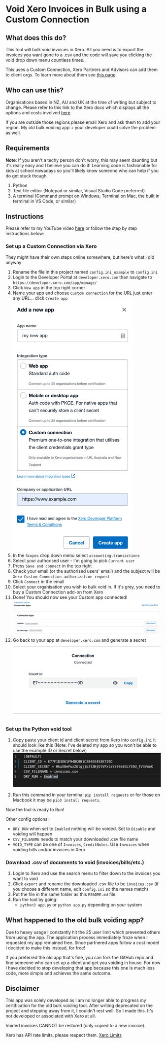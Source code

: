 # Void Xero Invoices in Bulk using a Custom Connection

## What does this do?

This tool will bulk void invoices in Xero. All you need is to export the invoices you want gone to a .csv and the code will save you clicking the void drop down menu countless times.

This uses a Custom Connection, Xero Partners and Advisors can add them to client orgs. To learn more about them see [this page](https://developer.xero.com/documentation/guides/oauth2/custom-connections)

## Who can use this?

Organisations based in NZ, AU and UK at the time of writing but subject to change. Please refer to this link to the Xero docs which displays all the options and costs involved [here](https://developer.xero.com/documentation/guides/oauth2/overview/#choose-the-right-authorization-flow-for-your-app)

If you are outside those regions please email Xero and ask them to add your region. My old bulk voiding app + your developer could solve the problem as well.

## Requirements

**Note**: If you aren't a techy person don't worry, this may seem daunting but it's really easy and I believe you can do it! Learning code is fashionable for kids at school nowadays so you'll likely know someone who can help if you do get stuck though.

1) Python
2) Text file editor (Notepad or similar, Visual Studio Code preferred)
3) A terminal (Command prompt on Windows, Terminal on Mac, the built in terminal in VS Code, or similar)

## Instructions

Please refer to my YouTube video [here](https://www.youtube.com/watch?v=xDDd6FuYVG4) or follow the step by step instructions below:

### Set up a Custom Connection via Xero

They might have their own steps online somewhere, but here's what I did anyway

1. Rename the file in this project named `config.ini_example` to `config.ini`
2. Login to the Developer Portal at `developer.xero.com` then navigate to `https://developer.xero.com/app/manage/`
3. Click `New app` in the top right corner
4. Name your app and choose `Custom connection` for the URL just enter any URL... click `Create app`
![img](./images/create_app.png)
5. In the `Scopes` drop down menu select `accounting.transactions`
6. Select your authorised user - I'm going to pick `Current user`
7. Press `Save and connect` in the top right
8. Check your email (or the authorised users' email) and the subject will be `Xero Custom Connection authorization request`
9. Click `Connect` in the email
10. Select your organisation you wish to bulk void in. If it's grey, you need to buy a Custom Connection add-on from Xero
11. Done! You should now see your Custom app connected!
![custom-app](./images/connected.png)
12. Go back to your app at `developer.xero.com` and generate a secret
![generate](./images/generate.png)

### Set up the Python void tool

1. Copy paste your client id and client secret from Xero into `config.ini` it should look like this (Note: I've deleted my app so you won't be able to use the example ID or Secret below)
![example](./images/example.png)

2. Run this command in your terminal `pip install requests` or for those on Macbook it may be `pip3 install requests`.

Now the tool is ready to Run!

Other config options:

- `DRY_RUN` when set to `Enabled` nothing will be voided. Set to `Disable` and voiding will happen
- `CSV_FILENAME` needs to match your downloaded .csv file name
- `VOID_TYPE` can be one of `Invoices`, `CreditNotes`. Use `Invoices` when voiding bills and/or invoices in Xero

### Download .csv of documents to void (invoices/bills/etc.)

1. Login to Xero and use the search menu to filter down to the invoices you want to void
2. Click `export` and rename the downloaded .csv file to be `invoices.csv` (if you choose a different name, edit `config.ini` so the names match)
3. Put the file in the same folder as this `README.md` file
4. Run the tool by going:
    - `python3 app.py` or `python app.py` depending on your system

## What happened to the old bulk voiding app?

Due to heavy usage I constantly hit the 25 user limit which prevented others from using the app. The application process immediately froze when I requested my app remained free. Since partnered apps follow a cost model I decided to make this instead, for free!

If you preferred the old app that's fine, you can fork the GitHub repo and find someone who can set up a client and get you voiding in house. For now I have decided to stop developing that app because this one is much less code, more simple and achieves the same outcome.

## Disclaimer

This app was solely developed as I am no longer able to progress my certification for the old bulk voiding tool. After writing deprecated on the project and stepping away from it, I couldn't rest well. So I made this. It's not developed or associated with Xero at all.

Voided invoices CANNOT be restored (only copied to a new invoice).

Xero has API rate limits, please respect them. [Xero Limits](https://developer.xero.com/documentation/guides/oauth2/limits/)

